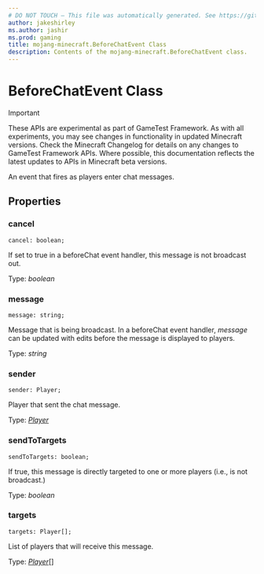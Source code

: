 ```yaml
---
# DO NOT TOUCH — This file was automatically generated. See https://github.com/Mojang/MinecraftScriptingApiDocsGenerator to modify descriptions, examples, etc.
author: jakeshirley
ms.author: jashir
ms.prod: gaming
title: mojang-minecraft.BeforeChatEvent Class
description: Contents of the mojang-minecraft.BeforeChatEvent class.
---
```

# BeforeChatEvent Class
>[!IMPORTANT]
>These APIs are experimental as part of GameTest Framework. As with all experiments, you may see changes in functionality in updated Minecraft versions. Check the Minecraft Changelog for details on any changes to GameTest Framework APIs. Where possible, this documentation reflects the latest updates to APIs in Minecraft beta versions.

An event that fires as players enter chat messages.

## Properties
### **cancel**
`cancel: boolean;`

If set to true in a beforeChat event handler, this message is not broadcast out.

Type: *boolean*


### **message**
`message: string;`

Message that is being broadcast. In a beforeChat event handler, _message_ can be updated with edits before the message is displayed to players.

Type: *string*


### **sender**
`sender: Player;`

Player that sent the chat message.

Type: [*Player*](Player.md)


### **sendToTargets**
`sendToTargets: boolean;`

If true, this message is directly targeted to one or more players (i.e., is not broadcast.)

Type: *boolean*


### **targets**
`targets: Player[];`

List of players that will receive this message.

Type: [*Player*](Player.md)[]


